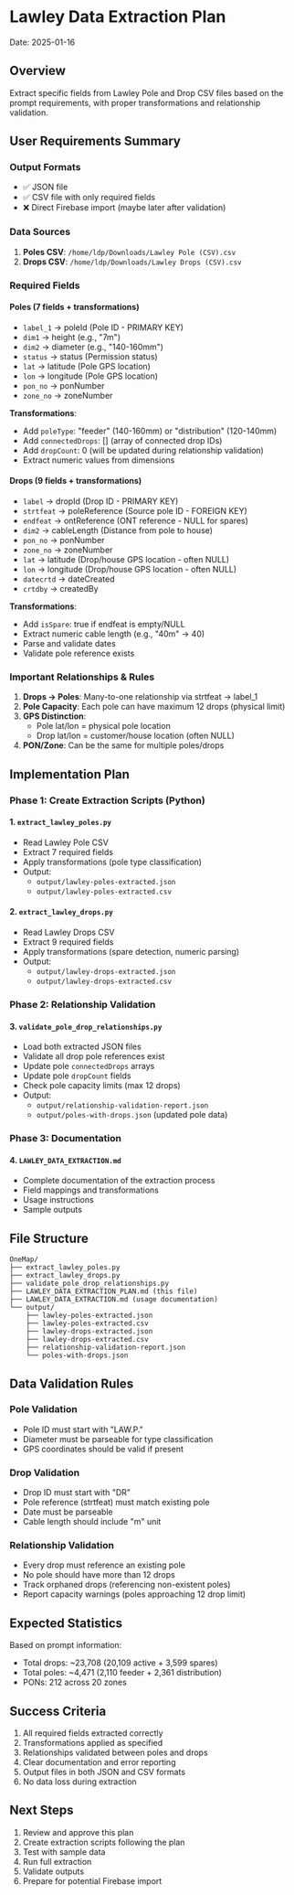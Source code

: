 # Lawley Data Extraction Plan
Date: 2025-01-16

## Overview
Extract specific fields from Lawley Pole and Drop CSV files based on the prompt requirements, with proper transformations and relationship validation.

## User Requirements Summary

### Output Formats
- ✅ JSON file
- ✅ CSV file with only required fields
- ❌ Direct Firebase import (maybe later after validation)

### Data Sources
1. **Poles CSV**: `/home/ldp/Downloads/Lawley Pole (CSV).csv`
2. **Drops CSV**: `/home/ldp/Downloads/Lawley Drops (CSV).csv`

### Required Fields

#### Poles (7 fields + transformations)
- `label_1` → poleId (Pole ID - PRIMARY KEY)
- `dim1` → height (e.g., "7m")
- `dim2` → diameter (e.g., "140-160mm")
- `status` → status (Permission status)
- `lat` → latitude (Pole GPS location)
- `lon` → longitude (Pole GPS location)
- `pon_no` → ponNumber
- `zone_no` → zoneNumber

**Transformations**:
- Add `poleType`: "feeder" (140-160mm) or "distribution" (120-140mm)
- Add `connectedDrops`: [] (array of connected drop IDs)
- Add `dropCount`: 0 (will be updated during relationship validation)
- Extract numeric values from dimensions

#### Drops (9 fields + transformations)
- `label` → dropId (Drop ID - PRIMARY KEY)
- `strtfeat` → poleReference (Source pole ID - FOREIGN KEY)
- `endfeat` → ontReference (ONT reference - NULL for spares)
- `dim2` → cableLength (Distance from pole to house)
- `pon_no` → ponNumber
- `zone_no` → zoneNumber
- `lat` → latitude (Drop/house GPS location - often NULL)
- `lon` → longitude (Drop/house GPS location - often NULL)
- `datecrtd` → dateCreated
- `crtdby` → createdBy

**Transformations**:
- Add `isSpare`: true if endfeat is empty/NULL
- Extract numeric cable length (e.g., "40m" → 40)
- Parse and validate dates
- Validate pole reference exists

### Important Relationships & Rules
1. **Drops → Poles**: Many-to-one relationship via strtfeat → label_1
2. **Pole Capacity**: Each pole can have maximum 12 drops (physical limit)
3. **GPS Distinction**:
   - Pole lat/lon = physical pole location
   - Drop lat/lon = customer/house location (often NULL)
4. **PON/Zone**: Can be the same for multiple poles/drops

## Implementation Plan

### Phase 1: Create Extraction Scripts (Python)

#### 1. `extract_lawley_poles.py`
- Read Lawley Pole CSV
- Extract 7 required fields
- Apply transformations (pole type classification)
- Output: 
  - `output/lawley-poles-extracted.json`
  - `output/lawley-poles-extracted.csv`

#### 2. `extract_lawley_drops.py`
- Read Lawley Drops CSV
- Extract 9 required fields
- Apply transformations (spare detection, numeric parsing)
- Output:
  - `output/lawley-drops-extracted.json`
  - `output/lawley-drops-extracted.csv`

### Phase 2: Relationship Validation

#### 3. `validate_pole_drop_relationships.py`
- Load both extracted JSON files
- Validate all drop pole references exist
- Update pole `connectedDrops` arrays
- Update pole `dropCount` fields
- Check pole capacity limits (max 12 drops)
- Output:
  - `output/relationship-validation-report.json`
  - `output/poles-with-drops.json` (updated pole data)

### Phase 3: Documentation

#### 4. `LAWLEY_DATA_EXTRACTION.md`
- Complete documentation of the extraction process
- Field mappings and transformations
- Usage instructions
- Sample outputs

## File Structure
```
OneMap/
├── extract_lawley_poles.py
├── extract_lawley_drops.py
├── validate_pole_drop_relationships.py
├── LAWLEY_DATA_EXTRACTION_PLAN.md (this file)
├── LAWLEY_DATA_EXTRACTION.md (usage documentation)
└── output/
    ├── lawley-poles-extracted.json
    ├── lawley-poles-extracted.csv
    ├── lawley-drops-extracted.json
    ├── lawley-drops-extracted.csv
    ├── relationship-validation-report.json
    └── poles-with-drops.json
```

## Data Validation Rules

### Pole Validation
- Pole ID must start with "LAW.P."
- Diameter must be parseable for type classification
- GPS coordinates should be valid if present

### Drop Validation
- Drop ID must start with "DR"
- Pole reference (strtfeat) must match existing pole
- Date must be parseable
- Cable length should include "m" unit

### Relationship Validation
- Every drop must reference an existing pole
- No pole should have more than 12 drops
- Track orphaned drops (referencing non-existent poles)
- Report capacity warnings (poles approaching 12 drop limit)

## Expected Statistics
Based on prompt information:
- Total drops: ~23,708 (20,109 active + 3,599 spares)
- Total poles: ~4,471 (2,110 feeder + 2,361 distribution)
- PONs: 212 across 20 zones

## Success Criteria
1. All required fields extracted correctly
2. Transformations applied as specified
3. Relationships validated between poles and drops
4. Clear documentation and error reporting
5. Output files in both JSON and CSV formats
6. No data loss during extraction

## Next Steps
1. Review and approve this plan
2. Create extraction scripts following the plan
3. Test with sample data
4. Run full extraction
5. Validate outputs
6. Prepare for potential Firebase import
